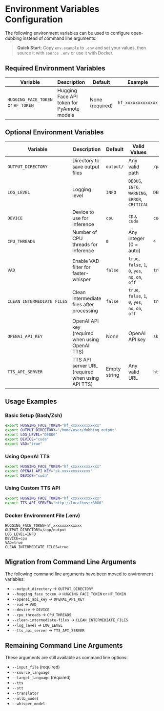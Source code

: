 # Environment Variables Configuration

The following environment variables can be used to configure open-dubbing instead of command line arguments:

> **Quick Start**: Copy `env.example` to `.env` and set your values, then source it with `source .env` or use it with Docker.

## Required Environment Variables

| Variable | Description | Default | Example |
|----------|-------------|---------|---------|
| `HUGGING_FACE_TOKEN` or `HF_TOKEN` | Hugging Face API token for PyAnnote models | None (required) | `hf_xxxxxxxxxxxxx` |

## Optional Environment Variables

| Variable | Description | Default | Valid Values | Example |
|----------|-------------|---------|--------------|---------|
| `OUTPUT_DIRECTORY` | Directory to save output files | `output/` | Any valid path | `/path/to/output` |
| `LOG_LEVEL` | Logging level | `INFO` | `DEBUG`, `INFO`, `WARNING`, `ERROR`, `CRITICAL` | `DEBUG` |
| `DEVICE` | Device to use for inference | `cpu` | `cpu`, `cuda` | `cuda` |
| `CPU_THREADS` | Number of CPU threads for inference | `0` | Any integer (0 = auto) | `4` |
| `VAD` | Enable VAD filter for faster-whisper | `false` | `true`, `false`, `1`, `0`, `yes`, `no`, `on`, `off` | `true` |
| `CLEAN_INTERMEDIATE_FILES` | Clean intermediate files after processing | `false` | `true`, `false`, `1`, `0`, `yes`, `no`, `on`, `off` | `true` |
| `OPENAI_API_KEY` | OpenAI API key (required when using OpenAI TTS) | None | OpenAI API key | `sk-xxxxxxxxxxxxx` |
| `TTS_API_SERVER` | TTS API server URL (required when using API TTS) | Empty string | Any valid URL | `http://localhost:8080` |

## Usage Examples

### Basic Setup (Bash/Zsh)
```bash
export HUGGING_FACE_TOKEN="hf_xxxxxxxxxxxxx"
export OUTPUT_DIRECTORY="/home/user/dubbing_output"
export LOG_LEVEL="DEBUG"
export DEVICE="cuda"
export VAD="true"
```

### Using OpenAI TTS
```bash
export HUGGING_FACE_TOKEN="hf_xxxxxxxxxxxxx"
export OPENAI_API_KEY="sk-xxxxxxxxxxxxx"
export DEVICE="cuda"
```

### Using Custom TTS API
```bash
export HUGGING_FACE_TOKEN="hf_xxxxxxxxxxxxx"
export TTS_API_SERVER="http://localhost:8080"
```

### Docker Environment File (.env)
```env
HUGGING_FACE_TOKEN=hf_xxxxxxxxxxxxx
OUTPUT_DIRECTORY=/app/output
LOG_LEVEL=INFO
DEVICE=cpu
VAD=true
CLEAN_INTERMEDIATE_FILES=true
```

## Migration from Command Line Arguments

The following command line arguments have been moved to environment variables:

- `--output_directory` → `OUTPUT_DIRECTORY`
- `--hugging_face_token` → `HUGGING_FACE_TOKEN` or `HF_TOKEN`
- `--openai_api_key` → `OPENAI_API_KEY`
- `--vad` → `VAD`
- `--device` → `DEVICE`
- `--cpu_threads` → `CPU_THREADS`
- `--clean-intermediate-files` → `CLEAN_INTERMEDIATE_FILES`
- `--log_level` → `LOG_LEVEL`
- `--tts_api_server` → `TTS_API_SERVER`

## Remaining Command Line Arguments

These arguments are still available as command line options:

- `--input_file` (required)
- `--source_language`
- `--target_language` (required)
- `--tts`
- `--stt`
- `--translator`
- `--nllb_model`
- `--whisper_model` 